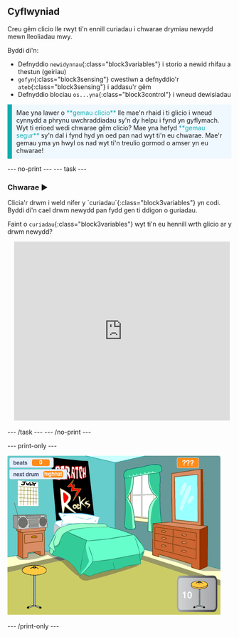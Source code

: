 ## Cyflwyniad

Creu gêm clicio lle rwyt ti'n ennill curiadau i chwarae drymiau newydd mewn lleoliadau mwy.

Byddi di'n:
+ Defnyddio `newidynnau`{:class="block3variables"} i storio a newid rhifau a thestun (geiriau)
+ `gofyn`{:class="block3sensing"} cwestiwn a defnyddio'r `ateb`{:class="block3sensing"} i addasu'r gêm
+ Defnyddio blociau `os...yna`{:class="block3control"} i wneud dewisiadau

<p style="border-left: solid; border-width:10px; border-color: #0faeb0; background-color: aliceblue; padding: 10px;">
Mae yna lawer o <span style="color: #0faeb0">**gemau clicio**</span> lle mae'n rhaid i ti glicio i wneud cynnydd a phrynu uwchraddiadau sy'n dy helpu i fynd yn gyflymach. Wyt ti erioed wedi chwarae gêm clicio? Mae yna hefyd <span style="color: #0faeb0">**gemau segur**</span> sy'n dal i fynd hyd yn oed pan nad wyt ti'n eu chwarae. Mae'r gemau yma yn hwyl os nad wyt ti'n treulio gormod o amser yn eu chwarae!</p>

--- no-print ---
--- task ---

### Chwarae ▶️
<div style="display: flex; flex-wrap: wrap">
<div style="flex-basis: 175px; flex-grow: 1">  
Clicia'r drwm i weld nifer y `curiadau`{:class="block3variables"} yn codi. Byddi di'n cael drwm newydd pan fydd gen ti ddigon o guriadau. 

Faint o `curiadau`{:class="block3variables"} wyt ti'n eu hennill wrth glicio ar y drwm newydd?
</div>
<div class="scratch-preview" style="margin-left: 15px;">
  <iframe allowtransparency="true" width="485" height="402" src="https://scratch.mit.edu/projects/embed/522323676/?autostart=false" frameborder="0"></iframe>
</div>
</div>

--- /task ---
--- /no-print ---

--- print-only ---

![Prosiect wedi'i gwblhau](images/showcase_static.png)

--- /print-only ---
